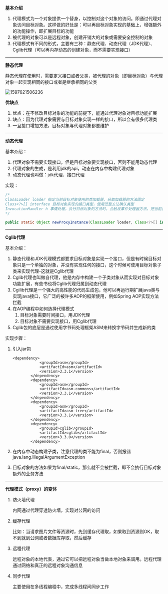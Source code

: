 **基本介绍**

1. 代理模式为一个对象提供一个替身，以控制对这个对象的访问。即通过代理对象访问目标对象。这样做的好处是：可以再目标对象实现的基础上，增强额外的功能操作，即扩展目标的功能
2. 被代理的对象可以是远程对象，创建开销大的对象或需要安全控制的对象
3. 代理模式有不同的形式，主要有三种：静态代理、动态代理（JDK代理）、Cglib代理（可以再内存动态的创建对象，而不需要实现接口）

---

**静态代理**

静态代理在使用时，需要定义接口或者父类，被代理的对象（即目标对象）与代理对象一起实现相同的接口或者是继承相同的父类

![1597621506236](C:\Users\hl2333\AppData\Roaming\Typora\typora-user-images\1597621506236.png)

**优缺点**

1. 优点：在不修改目标对象的功能的前提下，能通过代理对象对目标功能扩展
2. 缺点：因为代理对象需要与目标对象实现一样的接口，所以会有很多代理类
3. 一旦接口增加方法，目标对象与代理对象都要维护

---

**动态代理**

基本介绍：

1. 代理对象不需要实现接口，但是目标对象要实现接口，否则不能用动态代理
2. 代理对象的生成，是利用jdk的api，动态在内存中构建代理对象
3. 动态代理也叫做：jdk代理、接口代理

实现：

```java
/*
ClassLoader loader 指定当前目标对象使用的类加载器，获取加载器的方法固定
Class<?>[] interface 目标对象实现的接口类型，使用泛型方法确认类型
InvocationHandler h 事情处理，执行目标对象的方法时，会触发事件处理器方法，把当前执行的目标对象方法作为参数作为参数传入
*/

public static Object newProxyInstance(ClassLoader loader, Class<?>[] interface, InvocationHandler h)

```

---

**Cglib代理**

基本介绍：

1. 静态代理和JDK代理模式都要求目标对象是实现一个接口，但是有时候目标对象只是一个单独的对象，并没有实现任何的接口，这个时候可使用目标对象子类来实现代理-这就是Cglib代理
2. Cglib代理也叫做自代理，他是内存中构建一个子类对象从而实现对目标对象功能扩展，有些书也将Cglib代理归属到动态代理
3. Cgilib代理是一个强大的高性能的代码生成包，他可以再运行期扩展java类与实现java接口，它广泛的被许多AOP的框架使用，例如Spring AOP实现方法拦截
4. 在AOP编程中如何选择代理模式
   1. 目标对象需要时间接口，用JDK代理
   2. 目标对象不需要实现接口，用Cglib代理
5. Cglib包的底层是通过使用字节码处理框架ASM来转换字节码并生成新的类

实现步骤：

1. 引入jar包

   ```
   <dependency>
               <groupId>asm</groupId>
               <artifactId>asm</artifactId>
               <version>3.3.1</version>
           </dependency>
           <dependency>
               <groupId>asm</groupId>
               <artifactId>asm-commons</artifactId>
               <version>3.3.1</version>
           </dependency>
           <dependency>
               <groupId>asm</groupId>
               <artifactId>asm-tree</artifactId>
               <version>3.3.1</version>
           </dependency>
           <dependency>
               <groupId>cglib</groupId>
               <artifactId>cglib</artifactId>
               <version>3.3.0</version>
           </dependency>
   
   ```

2. 在内存中动态构建子类，注意代理的类不能为final，否则报错java.lang.IllegalArgumentException

3. 目标对象的方法如果为final/static，那么就不会被拦截，即不会执行目标对象额外的业务方法

---

**代理模式（proxy）的变体**

1. 防火墙代理

   内网通过代理穿透防火墙，实现对公网的访问

2. 缓存代理

   比如：当请求图片文件等资源时，先到缓存代理取，如果取到资源则OK，取不到就到公网或者数据库存取，然后缓存

3. 远程代理

   远程对象的本地代表，通过它可以把远程对象当做本地对象来调用。远程代理通过网络和真正的远程对象沟通信息

4. 同步代理

   主要使用在多线程编程中，完成多线程间同步工作















































